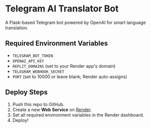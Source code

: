 # Telegram AI Translator Bot

A Flask-based Telegram bot powered by OpenAI for smart language translation.

## Required Environment Variables
- `TELEGRAM_BOT_TOKEN`
- `OPENAI_API_KEY`
- `REPLIT_DOMAINS` (set to your Render app's domain)
- `TELEGRAM_WEBHOOK_SECRET`
- `PORT` (set to 10000 or leave blank; Render auto-assigns)

## Deploy Steps
1. Push this repo to GitHub.
2. Create a new **Web Service** on [Render](https://render.com/).
3. Set all required environment variables in the Render dashboard.
4. Deploy!
